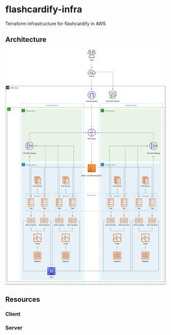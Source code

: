 # flashcardify-infra
Terraform infrastructure for flashcardify in AWS

## Architecture
![Architecture](./res/flashcardify.svg)

## Resources
### Client

### Server

